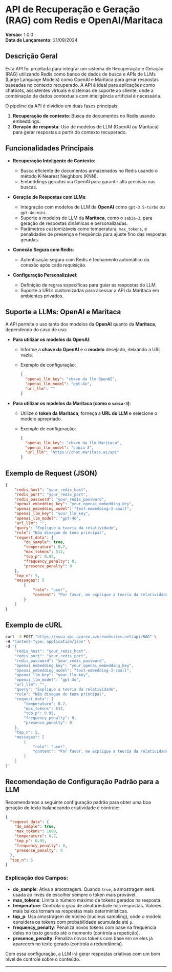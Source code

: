 # API de Recuperação e Geração (RAG) com Redis e OpenAI/Maritaca

**Versão:** 1.0.0  
**Data de Lançamento:** 21/09/2024

## Descrição Geral
Esta API foi projetada para integrar um sistema de Recuperação e Geração (RAG) utilizando Redis como banco de dados de busca e APIs de LLMs (Large Language Models) como OpenAI e Maritaca para gerar respostas baseadas no contexto recuperado. A API é ideal para aplicações como chatbots, assistentes virtuais e sistemas de suporte ao cliente, onde a combinação de dados contextuais com inteligência artificial é necessária.

O pipeline da API é dividido em duas fases principais:
1. **Recuperação de contexto**: Busca de documentos no Redis usando embeddings.
2. **Geração de resposta**: Uso de modelos de LLM (OpenAI ou Maritaca) para gerar respostas a partir do contexto recuperado.

## Funcionalidades Principais
- **Recuperação Inteligente de Contexto**:
  - Busca eficiente de documentos armazenados no Redis usando o método K-Nearest Neighbors (KNN).
  - Embeddings gerados via OpenAI para garantir alta precisão nas buscas.

- **Geração de Respostas com LLMs**:
  - Integração com modelos de LLM da **OpenAI** como `gpt-3.5-turbo` ou `gpt-4o-mini`.
  - Suporte a modelos de LLM da **Maritaca**, como o `sabia-3`, para geração de respostas dinâmicas e personalizadas.
  - Parâmetros customizáveis como temperatura, `max_tokens`, e penalidades de presença e frequência para ajuste fino das respostas geradas.

- **Conexão Segura com Redis**:
  - Autenticação segura com Redis e fechamento automático da conexão após cada requisição.

- **Configuração Personalizável**:
  - Definição de regras específicas para guiar as respostas do LLM.
  - Suporte a URLs customizadas para acessar a API da Maritaca em ambientes privados.

## Suporte a LLMs: OpenAI e Maritaca

A API permite o uso tanto dos modelos da **OpenAI** quanto da **Maritaca**, dependendo do caso de uso:

- **Para utilizar os modelos da OpenAI**:
  - Informe a **chave da OpenAI** e o **modelo** desejado, deixando a URL vazia. 
  - Exemplo de configuração:

    ```json
    {
      "openai_llm_key": "chave da llm OpenAI",
      "openai_llm_model": "gpt-4o",
      "url_llm": ""
    }
    ```

- **Para utilizar os modelos da Maritaca (como o `sabia-3`)**:
  - Utilize o **token da Maritaca**, forneça a **URL do LLM** e selecione o modelo apropriado.
  - Exemplo de configuração:

    ```json
    {
      "openai_llm_key": "chave da llm Maritaca",
      "openai_llm_model": "sabia-3",
      "url_llm": "https://chat.maritaca.ai/api"
    }
    ```

## Exemplo de Request (JSON)

```json
{
    "redis_host": "your_redis_host",
    "redis_port": "your_redis_port",
    "redis_password": "your_redis_password",
    "openai_embedding_key": "your_openai_embedding_key",
    "openai_embedding_model": "text-embedding-3-small",
    "openai_llm_key": "your_llm_key",
    "openai_llm_model": "gpt-4o",
    "url_llm": "",
    "query": "Explique a teoria da relatividade",
    "rule": "Não divague do tema principal",
    "request_data": {
        "do_sample": true,
        "temperature": 0.7,
        "max_tokens": 512,
        "top_p": 0.95,
        "frequency_penalty": 0,
        "presence_penalty": 0
    },
    "top_n": 5,
    "messages": [
        {
            "role": "user",
            "content": "Por favor, me explique a teoria da relatividade."
        }
    ]
}
```

## Exemplo de cURL

```bash
curl -X POST "https://<sua-api-azure>.azurewebsites.net/api/RAG" \
-H "Content-Type: application/json" \
-d '{
    "redis_host": "your_redis_host",
    "redis_port": "your_redis_port",
    "redis_password": "your_redis_password",
    "openai_embedding_key": "your_openai_embedding_key",
    "openai_embedding_model": "text-embedding-3-small",
    "openai_llm_key": "your_llm_key",
    "openai_llm_model": "gpt-4o",
    "url_llm": "",
    "query": "Explique a teoria da relatividade",
    "rule": "Não divague do tema principal",
    "request_data": {
        "temperature": 0.7,
        "max_tokens": 512,
        "top_p": 0.95,
        "frequency_penalty": 0,
        "presence_penalty": 0
    },
    "top_n": 5,
    "messages": [
        {
            "role": "user",
            "content": "Por favor, me explique a teoria da relatividade."
        }
    ]
}'
```

## Recomendação de Configuração Padrão para a LLM

Recomendamos a seguinte configuração padrão para obter uma boa geração de texto balanceando criatividade e controle:

```json
{
  "request_data": {
    "do_sample": true,
    "max_tokens": 1000,
    "temperature": 0.7,
    "top_p": 0.95,
    "frequency_penalty": 0,
    "presence_penalty": 0
  },
  "top_n": 5
}
```

### Explicação dos Campos:

- **do_sample**: Ativa a amostragem. Quando `true`, a amostragem será usada ao invés de escolher sempre o token mais provável.
- **max_tokens**: Limita o número máximo de tokens gerados na resposta.
- **temperature**: Controla o grau de aleatoriedade nas respostas. Valores mais baixos tornam as respostas mais determinísticas.
- **top_p**: Usa amostragem de núcleo (nucleus sampling), onde o modelo considera os tokens com probabilidade acumulada até `p`.
- **frequency_penalty**: Penaliza novos tokens com base na frequência deles no texto gerado até o momento (controla a repetição).
- **presence_penalty**: Penaliza novos tokens com base em se eles já aparecem no texto gerado (controla a redundância).

Com essa configuração, a LLM irá gerar respostas criativas com um bom nível de controle sobre o conteúdo.

---